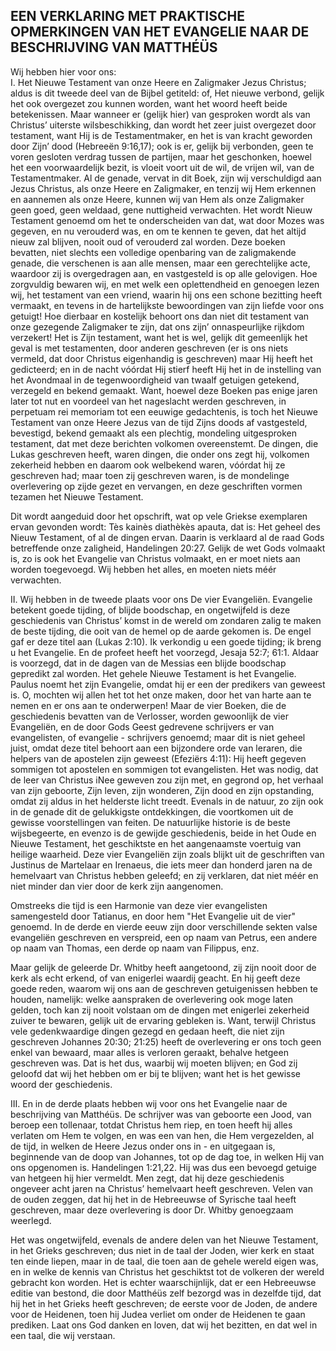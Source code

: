 ## EEN VERKLARING MET PRAKTISCHE OPMERKINGEN VAN HET EVANGELIE NAAR DE BESCHRIJVING VAN MATTHÉÜS

Wij hebben hier voor ons:  
I. Het Nieuwe Testament van onze Heere en Zaligmaker Jezus Christus; aldus is dit tweede deel van de Bijbel getiteld: of, Het nieuwe verbond, gelijk het ook overgezet zou kunnen worden, want het woord heeft beide betekenissen. Maar wanneer er (gelijk hier) van gesproken wordt als van Christus’ uiterste wilsbeschikking, dan wordt het zeer juist overgezet door testament, want Hij is de Testamentmaker, en het is van kracht geworden door Zijn’ dood (Hebreeën 9:16,17); ook is er, gelijk bij verbonden, geen te voren gesloten verdrag tussen de partijen, maar het geschonken, hoewel het een voorwaardelijk bezit, is vloeit voort uit de wil, de vrijen wil, van de Testamentmaker. Al de genade, vervat in dit Boek, zijn wij verschuldigd aan Jezus Christus, als onze Heere en Zaligmaker, en tenzij wij Hem erkennen en aannemen als onze Heere, kunnen wij van Hem als onze Zaligmaker geen goed, geen weldaad, gene nuttigheid verwachten. Het wordt Nieuw Testament genoemd om het te onderscheiden van dat, wat door Mozes was gegeven, en nu verouderd was, en om te kennen te geven, dat het altijd nieuw zal blijven, nooit oud of verouderd zal worden. Deze boeken bevatten, niet slechts een volledige openbaring van de zaligmakende genade, die verschenen is aan alle mensen, maar een gerechtelijke acte, waardoor zij is overgedragen aan, en vastgesteld is op alle gelovigen. Hoe zorgvuldig bewaren wij, en met welk een oplettendheid en genoegen lezen wij, het testament van een vriend, waarin hij ons een schone bezitting heeft vermaakt, en tevens in de hartelijkste bewoordingen van zijn liefde voor ons getuigt! Hoe dierbaar en kostelijk behoort ons dan niet dit testament van onze gezegende Zaligmaker te zijn, dat ons zijn’ onnaspeurlijke rijkdom verzekert! Het is Zijn testament, want het is wel, gelijk dit gemeenlijk het geval is met testamenten, door anderen geschreven (er is ons niets vermeld, dat door Christus eigenhandig is geschreven) maar Hij heeft het gedicteerd; en in de nacht vóórdat Hij stierf heeft Hij het in de instelling van het Avondmaal in de tegenwoordigheid van twaalf getuigen getekend, verzegeld en bekend gemaakt. Want, hoewel deze Boeken pas enige jaren later tot nut en voordeel van het nageslacht werden geschreven, in perpetuam rei memoriam tot een eeuwige gedachtenis, is toch het Nieuwe Testament van onze Heere Jezus van de tijd Zijns doods af vastgesteld, bevestigd, bekend gemaakt als een plechtig, mondeling uitgesproken testament, dat met deze berichten volkomen overeenstemt. De dingen, die Lukas geschreven heeft, waren dingen, die onder ons zegt hij, volkomen zekerheid hebben en daarom ook welbekend waren, vóórdat hij ze geschreven had; maar toen zij geschreven waren, is de mondelinge overlevering op zijde gezet en vervangen, en deze geschriften vormen tezamen het Nieuwe Testament. 

Dit wordt aangeduid door het opschrift, wat op vele Griekse exemplaren ervan gevonden wordt: Tès kainès diathèkès apauta, dat is: Het geheel des Nieuw Testament, of al de dingen ervan. Daarin is verklaard al de raad Gods betreffende onze zaligheid, Handelingen 20:27. Gelijk de wet Gods volmaakt is, zo is ook het Evangelie van Christus volmaakt, en er moet niets aan worden toegevoegd. Wij hebben het alles, en moeten niets méér verwachten. 

II. Wij hebben in de tweede plaats voor ons De vier Evangeliën. Evangelie betekent goede tijding, of blijde boodschap, en ongetwijfeld is deze geschiedenis van Christus’ komst in de wereld om zondaren zalig te maken de beste tijding, die ooit van de hemel op de aarde gekomen is. De engel gaf er deze titel aan (Lukas 2:10). Ik verkondig u een goede tijding; ik breng u het Evangelie. En de profeet heeft het voorzegd, Jesaja 52:7; 61:1. Aldaar is voorzegd, dat in de dagen van de Messias een blijde boodschap gepredikt zal worden. Het gehele Nieuwe Testament is het Evangelie. Paulus noemt het zijn Evangelie, omdat hij er een der predikers van geweest is. O, mochten wij allen het tot het onze maken, door het van harte aan te nemen en er ons aan te onderwerpen! Maar de vier Boeken, die de geschiedenis bevatten van de Verlosser, worden gewoonlijk de vier Evangeliën, en de door Gods Geest gedrevene schrijvers er van evangelisten, of evangelie - schrijvers genoemd; maar dit is niet geheel juist, omdat deze titel behoort aan een bijzondere orde van leraren, die helpers van de apostelen zijn geweest (Efeziërs 4:11): Hij heeft gegeven sommigen tot apostelen en sommigen tot evangelisten. Het was nodig, dat de leer van Christus iNee geweven zou zijn met, en gegrond op, het verhaal van zijn geboorte, Zijn leven, zijn wonderen, Zijn dood en zijn opstanding, omdat zij aldus in het helderste licht treedt. Evenals in de natuur, zo zijn ook in de genade dit de gelukkigste ontdekkingen, die voortkomen uit de gewisse voorstellingen van feiten. De natuurlijke historie is de beste wijsbegeerte, en evenzo is de gewijde geschiedenis, beide in het Oude en Nieuwe Testament, het geschiktste en het aangenaamste voertuig van heilige waarheid. Deze vier Evangeliën zijn zoals blijkt uit de geschriften van Justinus de Martelaar en Irenaeus, die iets meer dan honderd jaren na de hemelvaart van Christus hebben geleefd; en zij verklaren, dat niet méér en niet minder dan vier door de kerk zijn aangenomen. 

Omstreeks die tijd is een Harmonie van deze vier evangelisten samengesteld door Tatianus, en door hem "Het Evangelie uit de vier" genoemd. In de derde en vierde eeuw zijn door verschillende sekten valse evangeliën geschreven en verspreid, een op naam van Petrus, een andere op naam van Thomas, een derde op naam van Filippus, enz. 

Maar gelijk de geleerde Dr. Whitby heeft aangetoond, zij zijn nooit door de kerk als echt erkend, of van enigerlei waardij geacht. En hij geeft deze goede reden, waarom wij ons aan de geschreven getuigenissen hebben te houden, namelijk: welke aanspraken de overlevering ook moge laten gelden, toch kan zij nooit volstaan om de dingen met enigerlei zekerheid zuiver te bewaren, gelijk uit de ervaring gebleken is. Want, terwijl Christus vele gedenkwaardige dingen gezegd en gedaan heeft, die niet zijn geschreven Johannes 20:30; 21:25) heeft de overlevering er ons toch geen enkel van bewaard, maar alles is verloren geraakt, behalve hetgeen geschreven was. Dat is het dus, waarbij wij moeten blijven; en God zij geloofd dat wij het hebben om er bij te blijven; want het is het gewisse woord der geschiedenis. 

III. En in de derde plaats hebben wij voor ons het Evangelie naar de beschrijving van Matthéüs. De schrijver was van geboorte een Jood, van beroep een tollenaar, totdat Christus hem riep, en toen heeft hij alles verlaten om Hem te volgen, en was een van hen, die Hem vergezelden, al de tijd, in welken de Heere Jezus onder ons in - en uitgegaan is, beginnende van de doop van Johannes, tot op de dag toe, in welken Hij van ons opgenomen is. Handelingen 1:21,22. Hij was dus een bevoegd getuige van hetgeen hij hier vermeldt. Men zegt, dat hij deze geschiedenis ongeveer acht jaren na Christus’ hemelvaart heeft geschreven. Velen van de ouden zeggen, dat hij het in de Hebreeuwse of Syrische taal heeft geschreven, maar deze overlevering is door Dr. Whitby genoegzaam weerlegd. 

Het was ongetwijfeld, evenals de andere delen van het Nieuwe Testament, in het Grieks geschreven; dus niet in de taal der Joden, wier kerk en staat ten einde liepen, maar in de taal, die toen aan de gehele wereld eigen was, en in welke de kennis van Christus het geschiktst tot de volkeren der wereld gebracht kon worden. Het is echter waarschijnlijk, dat er een Hebreeuwse editie van bestond, die door Matthéüs zelf bezorgd was in dezelfde tijd, dat hij het in het Grieks heeft geschreven; de eerste voor de Joden, de andere voor de Heidenen, toen hij Judea verliet om onder de Heidenen te gaan prediken. Laat ons God danken en loven, dat wij het bezitten, en dat wel in een taal, die wij verstaan. 

